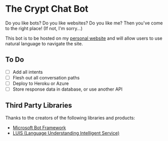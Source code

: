# The Crypt Chat Bot

Do you like bots? Do you like websites? Do you like me? Then you've come to the right place! (If not, I'm sorry...)

This bot is to be hosted on my [personal website](thecrypt.co.nz) and will allow users to use natural language to navigate the site.

## To Do

* [ ] Add all intents
* [ ] Flesh out all conversation paths
* [ ] Deploy to Heroku or Azure
* [ ] Store response data in database, or use another API

## Third Party Libraries

Thanks to the creators of the following libraries and products:

* [Microsoft Bot Framework](https://dev.botframework.com/)
* [LUIS (Language Understanding Intelligent Service)](https://www.luis.ai/)